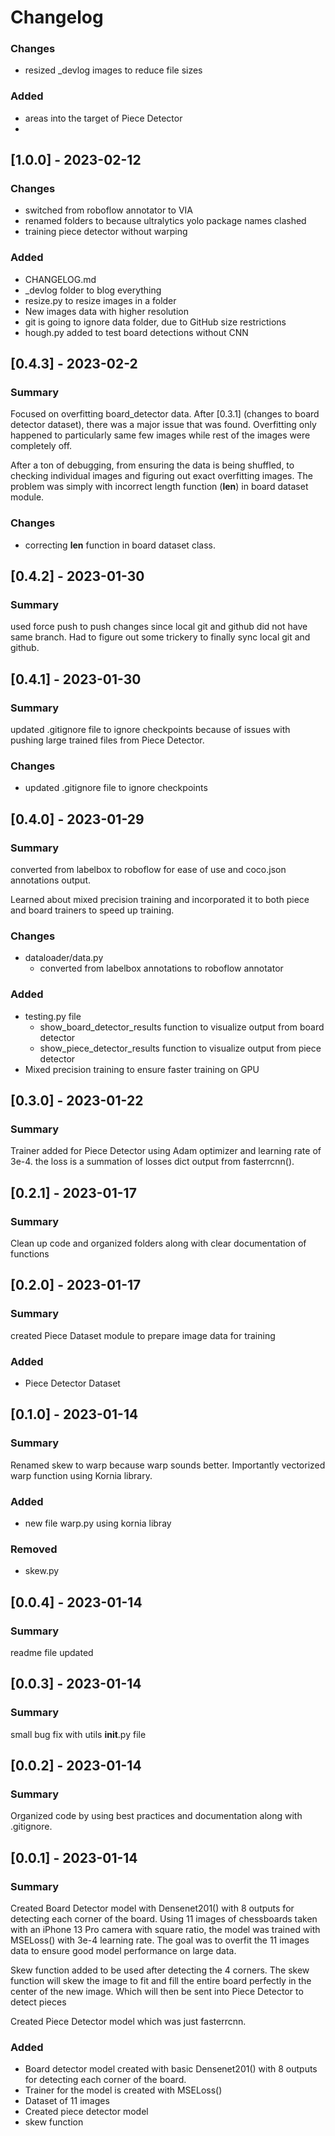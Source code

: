 # Changelog
### Changes
- resized _devlog images to reduce file sizes
### Added
- areas into the target of Piece Detector
- 
## [1.0.0] - 2023-02-12
### Changes
- switched from roboflow annotator to VIA
- renamed folders to because ultralytics yolo package names clashed 
- training piece detector without warping

### Added
- CHANGELOG.md
- _devlog folder to blog everything
- resize.py to resize images in a folder
- New images data with higher resolution
- git is going to ignore data folder, due to GitHub size restrictions
- hough.py added to test board detections without CNN

## [0.4.3] - 2023-02-2
### Summary
Focused on overfitting board_detector data. After [0.3.1] (changes to
board detector dataset), there was a major issue that was found. Overfitting only
happened to particularly same few images while rest of the images were completely off.

After a ton of debugging, from ensuring the data is being shuffled, to
checking individual images and figuring out exact overfitting images. The problem
was simply with incorrect length function (__len__) in board dataset module.

### Changes
- correcting __len__ function in board dataset class.

## [0.4.2] - 2023-01-30
### Summary
used force push to push changes since local git and github did
not have same branch. Had to figure out some trickery to finally sync
local git and github.

## [0.4.1] - 2023-01-30
### Summary
updated .gitignore file to ignore checkpoints because of issues with 
pushing large trained files from Piece Detector.

### Changes
- updated .gitignore file to ignore checkpoints

## [0.4.0] - 2023-01-29
### Summary
converted from labelbox to roboflow for ease of use and 
coco.json annotations output.

Learned about mixed precision training and incorporated it to both
piece and board trainers to speed up training.
### Changes
- dataloader/data.py
  - converted from labelbox annotations to roboflow annotator
### Added
- testing.py file
  - show_board_detector_results function to visualize output from board detector
  - show_piece_detector_results function to visualize output from piece detector
- Mixed precision training to ensure faster training on GPU

## [0.3.0] - 2023-01-22
### Summary
Trainer added for Piece Detector using Adam optimizer and learning rate of 3e-4.
the loss is a summation of losses dict output from fasterrcnn().

## [0.2.1] - 2023-01-17
### Summary
Clean up code and organized folders along with clear documentation of
functions

## [0.2.0] - 2023-01-17
### Summary
created Piece Dataset module to prepare image data for training

### Added
- Piece Detector Dataset

## [0.1.0] - 2023-01-14
### Summary
Renamed skew to warp because warp sounds better.
Importantly vectorized warp function using Kornia library.

### Added
- new file warp.py using kornia libray

### Removed
- skew.py 

## [0.0.4] - 2023-01-14
### Summary
readme file updated

## [0.0.3] - 2023-01-14
### Summary
small bug fix with utils __init__.py file

## [0.0.2] - 2023-01-14
### Summary
Organized code by using best practices and documentation along with .gitignore.

## [0.0.1] - 2023-01-14
### Summary
Created Board Detector model with Densenet201() with 
8 outputs for detecting each corner of the board. Using 11 images of
chessboards taken with an iPhone 13 Pro camera with square ratio, the
model was trained with MSELoss() with 3e-4 learning rate. The goal was to
overfit the 11 images data to ensure good model performance on large data.

Skew function added to be used after detecting the 4 corners. The skew function
will skew the image to fit and fill the entire board perfectly in the center of
the new image. Which will then be sent into Piece Detector to detect pieces

Created Piece Detector model which was just fasterrcnn.

### Added
- Board detector model created with basic Densenet201() with 
8 outputs for detecting each corner of the board.
- Trainer for the model is created with MSELoss()
- Dataset of 11 images
- Created piece detector model
- skew function 